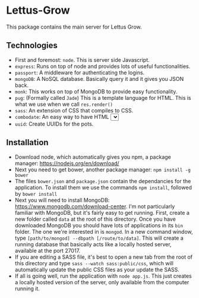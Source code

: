 # Lettus-Grow

This package contains the main server for Lettus Grow.


## Technologies

* First and foremost: `node`. This is server side Javascript.
* `express`: Runs on top of node and provides lots of useful functionalities.
* `passport`: A middleware for authenticating the logins.
* `mongoDB`: A NoSQL database. Basically query it and it gives you JSON back.
* `monk`: This works on top of MongoDB to provide easy functionality.
* `pug`: (Formally called `Jade`) This is a template language for HTML. This is what we use when we call `res.render()`
* `sass`: An extension of CSS that compiles to CSS.
* `combodate`: An easy way to have HTML <select> blocks for dates.
* `uuid`: Create UUIDs for the pots.


## Installation

* Download node, which automatically gives you npm, a package manager: https://nodejs.org/en/download/
* Next you need to get bower, another package manager: `npm install -g bower`
* The files `bower.json` and `package.json` contain the dependancies for the application. To install them we use the commands `npm install`, followed by `bower install`
* Next you will need to install MongoDB: https://www.mongodb.com/download-center. I'm not particularly familiar with MongoDB, but it's fairly easy to get running. First, create a new folder called `data` at the root of this directory. Once you have downloaded MongoDB you should have lots of applications in its `bin` folder. The one we're interested in is `mongod`. In a new command window, type `[path/to/mongod] --dbpath [/route/to/data]`. This will create a running database that basically acts like a locally hosted server, available at the port 27017.
* If you are editing a SASS file, it's best to open a new tab from the root of this directory and type `sass --watch sass:public/css`, which will automatically update the public CSS files as your update the SASS.
* If all is going well, run the application with `node app.js`. This just creates a locally hosted version of the server, only available from the computer running it.